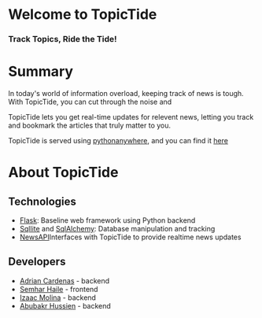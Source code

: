 # Welcome to TopicTide
### Track Topics, Ride the Tide!

# Summary
In today's world of information overload, keeping track of news is tough. With TopicTide, you can cut through the noise and 

TopicTide lets you get real-time updates for relevent news, letting you track and bookmark the articles that truly matter to you.

TopicTide is served using [pythonanywhere](https://www.pythonanywhere.com/), and you can find it [here](http://topictide.pythonanywhere.com/)

# About TopicTide

## Technologies
- [Flask](https://flask.palletsprojects.com/en/2.3.x/): Baseline web framework using Python backend
- [Sqllite](https://www.sqlitetutorial.net/sqlite-python/) and [SqlAlchemy](https://www.sqlalchemy.org/): Database manipulation and tracking
- [NewsAPI](https://newsapi.org/)Interfaces with TopicTide to provide realtime news updates

## Developers
- [Adrian Cardenas](https://github.com/ac4982) - backend
- [Semhar Haile](https://github.com/semharhaile03) - frontend
- [Izaac Molina](https://github.com/IzMo2000) - backend
- [Abubakr Hussien](https://github.com/Buki03) - backend
